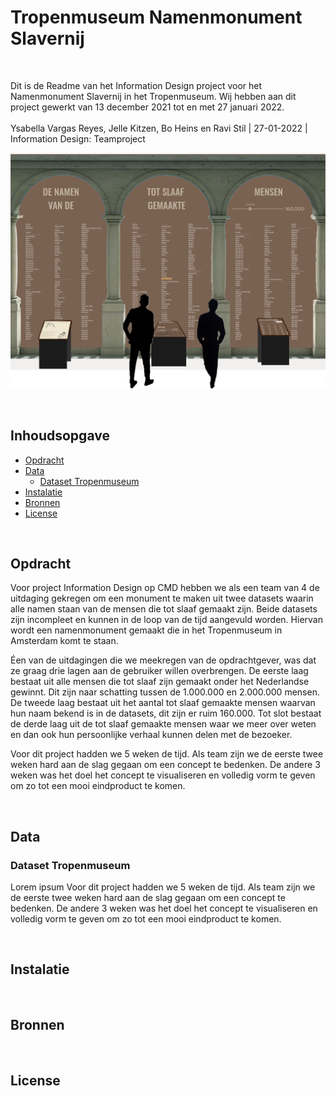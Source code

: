 # Tropenmuseum Namenmonument Slavernij

<br/>

Dit is de Readme van het Information Design project voor het Namenmonument Slavernij in het Tropenmuseum. Wij hebben aan dit project gewerkt van 13 december 2021 tot en met 27 januari 2022. <br/><br/>
Ysabella Vargas Reyes, Jelle Kitzen, Bo Heins en Ravi Stil | 27-01-2022 | Information Design: Teamproject

![Intro Image](https://github.com/jellekitz/Namenmonument-Slavernij/blob/main/Interactiescherm/src/Images/Wiki/wiki-hero.png)

<br/>

## Inhoudsopgave

- [Opdracht](#Opdracht)
- [Data](#Data)
  - [Dataset Tropenmuseum](#Dataset-Tropenmuseum])
- [Instalatie](#Instalatie)
- [Bronnen](#Bronnen)
- [License](#License)

<br/>

## Opdracht

Voor project Information Design op CMD hebben we als een team van 4 de uitdaging gekregen om een monument te maken uit twee datasets waarin alle namen staan van de mensen die tot slaaf gemaakt zijn. Beide datasets zijn incompleet en kunnen in de loop van de tijd aangevuld worden. Hiervan wordt een namenmonument gemaakt die in het Tropenmuseum in Amsterdam komt te staan.

Éen van de uitdagingen die we meekregen van de opdrachtgever, was dat ze graag drie lagen aan de gebruiker willen overbrengen. De eerste laag bestaat uit alle mensen die tot slaaf zijn gemaakt onder het Nederlandse gewinnt. Dit zijn naar schatting tussen de 1.000.000 en 2.000.000 mensen. De tweede laag bestaat uit het aantal tot slaaf gemaakte mensen waarvan hun naam bekend is in de datasets, dit zijn er ruim 160.000. Tot slot bestaat de derde laag uit de tot slaaf gemaakte mensen waar we meer over weten en dan ook hun persoonlijke verhaal kunnen delen met de bezoeker.

Voor dit project hadden we 5 weken de tijd. Als team zijn we de eerste twee weken hard aan de slag gegaan om een concept te bedenken. De andere 3 weken was het doel het concept te visualiseren en volledig vorm te geven om zo tot een mooi eindproduct te komen.

<br/>

## Data

### Dataset Tropenmuseum

Lorem ipsum Voor dit project hadden we 5 weken de tijd. Als team zijn we de eerste twee weken hard aan de slag gegaan om een concept te bedenken. De andere 3 weken was het doel het concept te visualiseren en volledig vorm te geven om zo tot een mooi eindproduct te komen.

<br/>

## Instalatie

<br/>

## Bronnen

<br/>

## License
